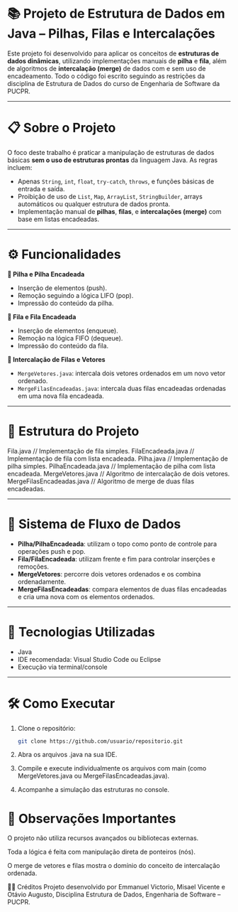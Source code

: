 # 📚 Projeto de Estrutura de Dados em Java – Pilhas, Filas e Intercalações

Este projeto foi desenvolvido para aplicar os conceitos de **estruturas de dados dinâmicas**, utilizando implementações manuais de **pilha** e **fila**, além de algoritmos de **intercalação (merge)** de dados com e sem uso de encadeamento. Todo o código foi escrito seguindo as restrições da disciplina de Estrutura de Dados do curso de Engenharia de Software da PUCPR.

---

# 📋 Sobre o Projeto

O foco deste trabalho é praticar a manipulação de estruturas de dados básicas **sem o uso de estruturas prontas** da linguagem Java. As regras incluem:

- Apenas `String`, `int`, `float`, `try-catch`, `throws`, e funções básicas de entrada e saída.
- Proibição de uso de `List`, `Map`, `ArrayList`, `StringBuilder`, arrays automáticos ou qualquer estrutura de dados pronta.
- Implementação manual de **pilhas**, **filas**, e **intercalações (merge)** com base em listas encadeadas.

---

# ⚙️ Funcionalidades

**📌 Pilha e Pilha Encadeada**
- Inserção de elementos (push).
- Remoção seguindo a lógica LIFO (pop).
- Impressão do conteúdo da pilha.

**📌 Fila e Fila Encadeada**
- Inserção de elementos (enqueue).
- Remoção na lógica FIFO (dequeue).
- Impressão do conteúdo da fila.

**🔀 Intercalação de Filas e Vetores**
- `MergeVetores.java`: intercala dois vetores ordenados em um novo vetor ordenado.
- `MergeFilasEncadeadas.java`: intercala duas filas encadeadas ordenadas em uma nova fila encadeada.

---

# 🧱 Estrutura do Projeto


Fila.java // Implementação de fila simples.
FilaEncadeada.java // Implementação de fila com lista encadeada.
Pilha.java // Implementação de pilha simples.
PilhaEncadeada.java // Implementação de pilha com lista encadeada.
MergeVetores.java // Algoritmo de intercalação de dois vetores.
MergeFilasEncadeadas.java // Algoritmo de merge de duas filas encadeadas.

---

# 🔗 Sistema de Fluxo de Dados

- **Pilha/PilhaEncadeada**: utilizam o topo como ponto de controle para operações push e pop.
- **Fila/FilaEncadeada**: utilizam frente e fim para controlar inserções e remoções.
- **MergeVetores**: percorre dois vetores ordenados e os combina ordenadamente.
- **MergeFilasEncadeadas**: compara elementos de duas filas encadeadas e cria uma nova com os elementos ordenados.

---

# 🚀 Tecnologias Utilizadas

- Java
- IDE recomendada: Visual Studio Code ou Eclipse
- Execução via terminal/console

---

# 🛠️ Como Executar

1. Clone o repositório:
   ```bash
   git clone https://github.com/usuario/repositorio.git
2. Abra os arquivos .java na sua IDE.

3. Compile e execute individualmente os arquivos com main (como MergeVetores.java ou MergeFilasEncadeadas.java).

4. Acompanhe a simulação das estruturas no console.

# 📌 Observações Importantes
O projeto não utiliza recursos avançados ou bibliotecas externas.

Toda a lógica é feita com manipulação direta de ponteiros (nós).

O merge de vetores e filas mostra o domínio do conceito de intercalação ordenada.

👨‍💼 Créditos
Projeto desenvolvido por Emmanuel Victorio, Misael Vicente e Otávio Augusto,
Disciplina Estrutura de Dados, Engenharia de Software – PUCPR.
